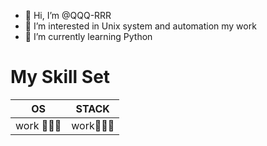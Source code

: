 - 👋 Hi, I’m @QQQ-RRR
- 👀 I’m interested in Unix system and automation my work
- 🌱 I’m currently learning Python

# My Skill Set

| OS 		| STACK |
| ------|		 ------ |
| work 🧑🏼‍💻| work🧑🏼‍💻


<!---
QQQ-RRR/QQQ-RRR is a ✨ special ✨ repository because its `README.md` (this file) appears on your GitHub profile.
You can click the Preview link to take a look at your changes.
--->
